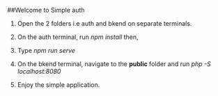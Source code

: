 ##Welcome to Simple auth 

1. Open the 2 folders i.e auth and bkend on separate terminals.

2. On the auth terminal, run _npm install_ then,

3. Type _npm run serve_

4. On the bkend terminal, navigate to the **public** folder and run _php -S localhost:8080_

5. Enjoy the simple application.

